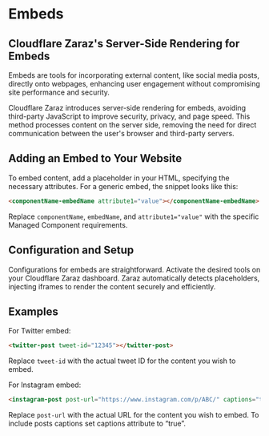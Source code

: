 # Embeds

## Cloudflare Zaraz's Server-Side Rendering for Embeds

Embeds are tools for incorporating external content, like social media posts, directly onto webpages, enhancing user engagement without compromising site performance and security.

Cloudflare Zaraz introduces server-side rendering for embeds, avoiding third-party JavaScript to improve security, privacy, and page speed. This method processes content on the server side, removing the need for direct communication between the user's browser and third-party servers.

## Adding an Embed to Your Website

To embed content, add a placeholder in your HTML, specifying the necessary attributes. For a generic embed, the snippet looks like this:

```html
<componentName-embedName attribute1="value"></componentName-embedName>
```

Replace `componentName`, `embedName`, and `attribute1="value"` with the specific Managed Component requirements.

## Configuration and Setup

Configurations for embeds are straightforward. Activate the desired tools on your Cloudflare Zaraz dashboard. Zaraz automatically detects placeholders, injecting iframes to render the content securely and efficiently.

## Examples

For Twitter embed:

```html
<twitter-post tweet-id="12345"></twitter-post>
```
Replace `tweet-id` with the actual tweet ID for the content you wish to embed.

For Instagram embed:

```html
<instagram-post post-url="https://www.instagram.com/p/ABC/" captions="true"></instagram-post>
```

Replace `post-url` with the actual URL for the content you wish to embed. To include posts captions set captions attribute to “true”.

